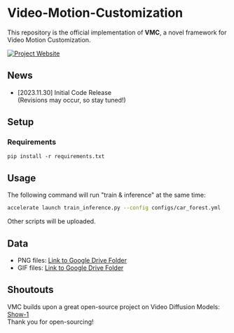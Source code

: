 # Video-Motion-Customization
This repository is the official implementation of <strong>VMC</strong>, a novel framework for Video Motion Customization.
<br>

[![Project Website](https://img.shields.io/badge/Project-Website-orange)](https://video-motion-customization.github.io/)


## News
* [2023.11.30] Initial Code Release  
  (Revisions may occur, so stay tuned!)

## Setup
### Requirements

```shell
pip install -r requirements.txt
```

## Usage 

The following command will run "train & inference" at the same time:

```bash
accelerate launch train_inference.py --config configs/car_forest.yml
```
Other scripts will be uploaded.

## Data
* PNG files: [Link to Google Drive Folder](https://drive.google.com/drive/u/2/folders/1L4dIqeK52lGBuxIKAEUzZgOEP95dz7AC)
* GIF files: [Link to Google Drive Folder](https://drive.google.com/drive/u/2/folders/1GUDnosOkYQ50-1bHHIBitRMeamkd2qao)


## Shoutouts
VMC builds upon a great open-source project on Video Diffusion Models: [Show-1](https://showlab.github.io/Show-1/) 
<br>Thank you for open-sourcing!


